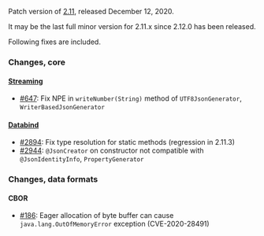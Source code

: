 Patch version of [2.11](Jackson-Release-2.11), released December 12, 2020.

It may be the last full minor version for 2.11.x since 2.12.0 has been released.

Following fixes are included.

### Changes, core

#### [Streaming](../../jackson-core)

* [#647](../../jackson-core/issues/647): Fix NPE in `writeNumber(String)` method of `UTF8JsonGenerator`, `WriterBasedJsonGenerator`

#### [Databind](../../jackson-databind)

* [#2894](../../jackson-databind/issues/2894): Fix type resolution for static methods (regression in 2.11.3)
* [#2944](../../jackson-databind/issues/2944): `@JsonCreator` on constructor not compatible with `@JsonIdentityInfo`, `PropertyGenerator`

### Changes, data formats

#### CBOR

* [#186](../../jackson-dataformats-binary/issues/186): Eager allocation of byte buffer can cause `java.lang.OutOfMemoryError` exception (CVE-2020-28491)
